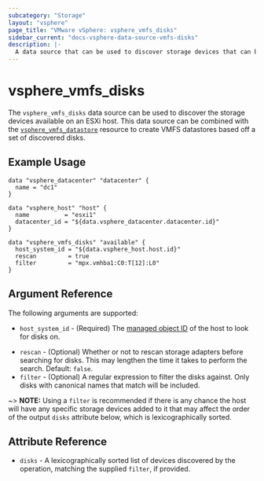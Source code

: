 ```yaml
---
subcategory: "Storage"
layout: "vsphere"
page_title: "VMware vSphere: vsphere_vmfs_disks"
sidebar_current: "docs-vsphere-data-source-vmfs-disks"
description: |-
  A data source that can be used to discover storage devices that can be used for VMFS datastores.
---
```


# vsphere\_vmfs\_disks

The `vsphere_vmfs_disks` data source can be used to discover the storage
devices available on an ESXi host. This data source can be combined with the
[`vsphere_vmfs_datastore`][data-source-vmfs-datastore] resource to create VMFS
datastores based off a set of discovered disks.

[data-source-vmfs-datastore]: /docs/providers/vsphere/r/vmfs_datastore.html

## Example Usage

```hcl
data "vsphere_datacenter" "datacenter" {
  name = "dc1"
}

data "vsphere_host" "host" {
  name          = "esxi1"
  datacenter_id = "${data.vsphere_datacenter.datacenter.id}"
}

data "vsphere_vmfs_disks" "available" {
  host_system_id = "${data.vsphere_host.host.id}"
  rescan         = true
  filter         = "mpx.vmhba1:C0:T[12]:L0"
}
```

## Argument Reference

The following arguments are supported:

* `host_system_id` - (Required) The [managed object ID][docs-about-morefs] of
  the host to look for disks on.

[docs-about-morefs]: /docs/providers/vsphere/index.html#use-of-managed-object-references-by-the-vsphere-provider

* `rescan` - (Optional) Whether or not to rescan storage adapters before
  searching for disks. This may lengthen the time it takes to perform the
  search. Default: `false`.
* `filter` - (Optional) A regular expression to filter the disks against. Only
  disks with canonical names that match will be included. 

~> **NOTE:** Using a `filter` is recommended if there is any chance the host
will have any specific storage devices added to it that may affect the order of
the output `disks` attribute below, which is lexicographically sorted.

## Attribute Reference

* `disks` - A lexicographically sorted list of devices discovered by the
  operation, matching the supplied `filter`, if provided.
